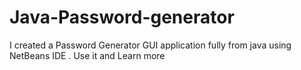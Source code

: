 # Java-Password-generator
I created a Password Generator GUI application fully from java using NetBeans IDE . Use it and Learn more 
